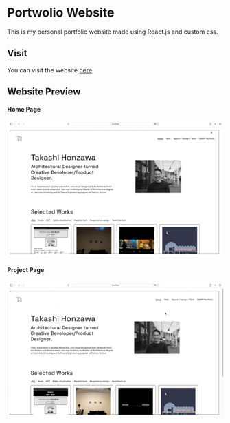 # Portwolio Website

This is my personal portfolio website made using React.js and custom css. 

## Visit
You can visit the website [here](https://takashi-honzawa.com/).

## Website Preview
#### Home Page
<img src="website-gif/01_comp.gif" width="900">

#### Project Page
<img src="website-gif/03_comp.gif" width="900">